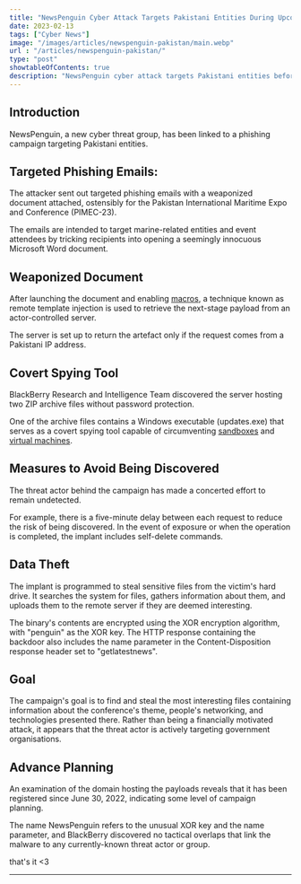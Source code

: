 ```yaml
---
title: "NewsPenguin Cyber Attack Targets Pakistani Entities During Upcoming International Maritime Expo"
date: 2023-02-13
tags: ["Cyber News"]
image: "/images/articles/newspenguin-pakistan/main.webp"
url : "/articles/newspenguin-pakistan/"
type: "post"
showtableOfContents: true
description: "NewsPenguin cyber attack targets Pakistani entities before International Maritime Expo. Learn the details and impact on cybersecurity. Read our article."
---
```


## Introduction
NewsPenguin, a new cyber threat group, has been linked to a phishing campaign targeting Pakistani entities.

## Targeted Phishing Emails: 
The attacker sent out targeted phishing emails with a weaponized document attached, ostensibly for the Pakistan International Maritime Expo and Conference (PIMEC-23).

The emails are intended to target marine-related entities and event attendees by tricking recipients into opening a seemingly innocuous Microsoft Word document.

## Weaponized Document
After launching the document and enabling [macros](https://en.wikipedia.org/wiki/Macro_(computer_science)), a technique known as remote template injection is used to retrieve the next-stage payload from an actor-controlled server.

The server is set up to return the artefact only if the request comes from a Pakistani IP address.

## Covert Spying Tool
BlackBerry Research and Intelligence Team discovered the server hosting two ZIP archive files without password protection.

One of the archive files contains a Windows executable (updates.exe) that serves as a covert spying tool capable of circumventing [sandboxes](https://en.wikipedia.org/wiki/Sandbox_(computer_security)) and [virtual machines](https://en.wikipedia.org/wiki/Virtual_machine).

## Measures to Avoid Being Discovered
The threat actor behind the campaign has made a concerted effort to remain undetected.

For example, there is a five-minute delay between each request to reduce the risk of being discovered. In the event of exposure or when the operation is completed, the implant includes self-delete commands.

## Data Theft
The implant is programmed to steal sensitive files from the victim's hard drive. It searches the system for files, gathers information about them, and uploads them to the remote server if they are deemed interesting.

The binary's contents are encrypted using the XOR encryption algorithm, with "penguin" as the XOR key. The HTTP response containing the backdoor also includes the name parameter in the Content-Disposition response header set to "getlatestnews".

## Goal
The campaign's goal is to find and steal the most interesting files containing information about the conference's theme, people's networking, and technologies presented there. Rather than being a financially motivated attack, it appears that the threat actor is actively targeting government organisations.

## Advance Planning 
An examination of the domain hosting the payloads reveals that it has been registered since June 30, 2022, indicating some level of campaign planning.

The name NewsPenguin refers to the unusual XOR key and the name parameter, and BlackBerry discovered no tactical overlaps that link the malware to any currently-known threat actor or group.

that's it <3

---

  
